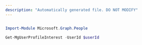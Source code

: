 ```yaml
---
description: "Automatically generated file. DO NOT MODIFY"
---
```


```powershell

Import-Module Microsoft.Graph.People

Get-MgUserProfileInterest -UserId $userId

```
